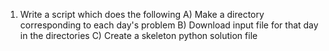 1) Write a script which does the following
    A) Make a directory corresponding to each day's problem
    B) Download input file for that day in the directories
    C) Create a skeleton python solution file
